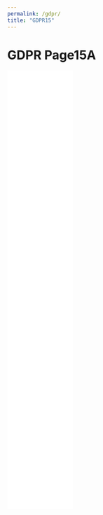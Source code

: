 ```yaml
---
permalink: /gdpr/
title: "GDPR15"
---
```



# GDPR Page15A

<iframe src="gdprcollapse.html" style="height:1000;width:150;border:none;" ></iframe>

